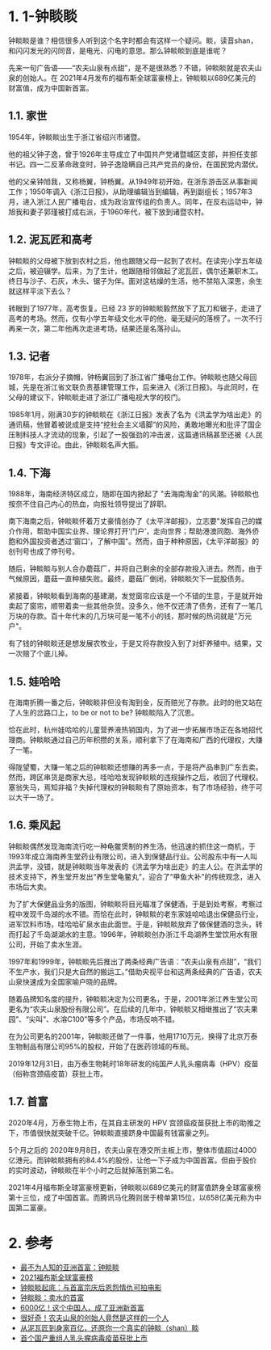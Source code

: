 # 1. 1-钟睒睒

钟睒睒是谁？相信很多人听到这个名字时都会有这样一个疑问。睒，读音shan，和闪闪发光的闪同音，是电光、闪电的意思。那么钟睒睒到底是谁呢？

先来一句广告语——“农夫山泉有点甜”，是不是很熟悉？不错，钟睒睒就是农夫山泉的创始人。在 2021年4月发布的福布斯全球富豪榜上，钟睒睒以689亿美元的财富值，成为中国新首富。

## 1.1. 家世

1954年，钟睒睒出生于浙江省绍兴市诸暨。

他的祖父钟子逸，曾于1926年主导成立了中国共产党诸暨城区支部，并担任支部书记。四一二反革命政变时，钟子逸隐瞒自己共产党员的身份，在国民党内潜伏。

他的父亲钟旭我，又称杨翼，钟杨翼。从1949年初开始，在浙东游击区从事新闻工作；1950年调入《浙江日报》，从助理编辑当到编辑，再到副组长；1957年3月，进入浙江人民广播电台，成为政治宣传组的负责人。同年，在反右运动中，钟旭我和妻子郭瑾被打成右派，于1960年代，被下放到诸暨农村。

## 1.2. 泥瓦匠和高考

钟睒睒的父母被下放到农村之后，他也跟随父母一起到了农村。在读完小学五年级之后，被迫辍学。后来，为了生计，他跟随相邻做起了泥瓦匠，偶尔还兼职木工。终日与沙子、石灰，木头、锯子为伴。面对这枯燥的生活，他不禁陷入深思，余生就这样平淡下去么？

转眼到了1977年，高考恢复。已经 23 岁的钟睒睒毅然放下了瓦刀和锯子，走进了高考的考场。然而，仅有小学五年级文化水平的他，毫无疑问的落榜了。一次不行再来一次，第二年他再次走进考场，结果还是名落孙山。


## 1.3. 记者

1978年，右派分子摘帽，钟杨翼回到了浙江省广播电台工作。钟睒睒也随父母回城，先是在浙江省文联负责基建管理工作，后来进入《浙江日报》。与此同时，在父母的建议下，钟睒睒走进了浙江广播电视大学的校门。

1985年1月，刚满30岁的钟睒睒在《浙江日报》发表了名为《洪孟学为啥出走》的通讯稿，他冒着被说成是支持“挖社会主义墙脚”的风险，勇敢地曝光和批评了国企压制科技人才流动的现象，引起了一股强劲的冲击波，这篇通讯稿甚至还被《人民日报》专文评论。由此，钟睒睒名声大振。

## 1.4. 下海

1988年，海南经济特区成立，随即在国内掀起了 "去海南淘金"的风潮。钟睒睒也按奈不住自己内心的热血，向报社领导提出了辞职。

南下海南之后，钟睒睒怀着万丈豪情创办了《太平洋邮报》，立志要"发挥自己的媒介作用，帮助中国实业界、理论界打开‘门户’，走向世界；帮助港澳同胞、海外侨胞和外国投资者透过‘窗口’，了解中国"。然而，由于种种原因，《太平洋邮报》的创刊号也成了停刊号。

随后，钟睒睒与别人合办蘑菇厂，并将自己剩余的全部存款投入进去。然而，由于气候原因，蘑菇一直种植失败。最终，蘑菇厂倒闭，钟睒睒欠下一屁股债务。

紧接着，钟睒睒看到海南的基建潮，发觉窗帘应该是一个不错的生意，于是就开始卖起了窗帘，顺带着卖一些其他杂货。没多久，他不仅还清了债务，还有了一笔几万块的存款。百十年代末的几万块可是一笔不小的钱，那时候的热词就是"万元户"。

有了钱的钟睒睒还是想发展农牧业，于是又将存款投入到了对虾养殖中。结果，又一次赔了个底儿掉。

## 1.5. 娃哈哈

在海南折腾一番之后，钟睒睒非但没有淘到金，反而赔光了存款。此时的他又站在了人生的岔路口上，to be or not to be? 钟睒睒陷入了沉思。

恰在此时，杭州娃哈哈的儿童营养液热销国内，为了进一步拓展市场正在各地招代理商。钟睒睒通过自己历年积攒的关系，顺利拿下了在海南和广西的代理权，大赚了一笔。

得陇望蜀，大赚一笔之后的钟睒睒还想赚的再多一点，于是将产品串到广东去卖。然而，跨区串货是商家大忌，哇哈哈发现钟睒睒的违规操作之后，收回了代理权。塞翁失马，焉知非福？失掉代理权的钟睒睒有了原始资本，有了市场经验，终于可以大干一场了。

## 1.6. 乘风起

钟睒睒偶然发现海南流行吃一种龟鳖煲制的养生汤，他迅速的抓住这一商机，于1993年成立海南养生堂药业有限公司，进入到保健品行业。公司股东中有一人叫洪孟学，没错，就是钟睒睒当年发表的《洪孟学为啥出走》的主人公。在洪孟学的技术支持下，养生堂开发出“养生堂龟鳖丸”，迎合了“甲鱼大补”的传统观念，进入市场后大卖。

为了扩大保健品业务的版图，钟睒睒将目光瞄准了保健酒，于是到处考察，考察过程中发现千岛湖的水不错。而恰在此时，钟睒睒的老东家娃哈哈退出保健品行业，进军饮料市场，哇哈哈矿泉水由此面世。于是，钟睒睒放弃了做保健酒的念头，转而打起了千岛湖湖水的主意。1996年，钟睒睒创办浙江千岛湖养生堂饮用水有限公司，开始了卖水生涯。

1997年和1999年，钟睒睒先后推出了两条经典广告语：“农夫山泉有点甜”，“我们不生产水，我们只是大自然的搬运工。”借助央视平台和这两条经典的广告语，农夫山泉快速成为全国家喻户晓的品牌。

随着品牌知名度的提升，钟睒睒决定为公司更名，于是，2001年浙江养生堂公司更名为“农夫山泉股份有限公司”。在后续的几年中，钟睒睒又相继推出了“农夫果园”、“尖叫”、水溶C100”等多个产品，市场反响不错。

在为公司更名的2001年，钟睒睒还做了一件事，他用1710万元，换得了北京万泰生物制品有限公司95%的股权，开始了在医药领域的布局。

2019年12月31日，由万泰生物耗时18年研发的纯国产人乳头瘤病毒（HPV）疫苗（俗称宫颈癌疫苗）获批上市。

## 1.7. 首富

2020年4月，万泰生物上市，在其自主研发的 HPV 宫颈癌疫苗获批上市的助推之下，市值很快就突破千亿。钟睒睒直接跻身中国最有钱富豪之列。

5个月之后的 2020年9月8日，农夫山泉在港交所主板上市，整体市值超过4000亿港元。而钟睒睒拥有的84.4%的股份，让他一下子成为中国首富。但由于股价的实时波动，钟睒睒在半个小时之后就掉落到第二名。

2021年4月福布斯全球富豪榜更新，钟睒睒以689亿美元的财富值跻身全球富豪榜第十三位，成了中国首富。而腾讯马化腾则居于榜单第15位，以658亿美元称为中国第二富豪。





# 2. 参考

* [最不为人知的亚洲首富：钟睒睒](https://zhuanlan.zhihu.com/p/349388699)
* [2021福布斯全球富豪榜](https://www.forbeschina.com/lists/1757)
* [钟睒睒起底：与首富宗庆后恩怨情仇可拍电影](http://finance.sina.com.cn/chanjing/sdbd/20130618/133815826930.shtml)
* [钟睒睒：卖水的首富](https://baike.baidu.com/tashuo/browse/content?id=eba29de28f7f86c00214e08f&lemmaId=7059534&fromLemmaModule=pcBottom)
* [6000亿！这个中国人，成了亚洲新首富](https://baike.baidu.com/tashuo/browse/content?id=06a4e94ffd544981ede884e1&lemmaId=7059534&fromLemmaModule=pcBottom)
* [很好奇！农夫山泉的创始人竟然是这样的一个人](https://baijiahao.baidu.com/s?id=1676602631006524375&wfr=spider&for=pc)
* [从泥瓦匠到身家百亿，还原你一个真实的钟睒（shan）睒](https://xueqiu.com/9414674769/129521570?sharetime=2)
* [首个国产重组人乳头瘤病毒疫苗获批上市](http://www.gov.cn/xinwen/2020-01/02/content_5465874.htm)